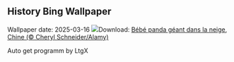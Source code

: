 ## History Bing Wallpaper
Wallpaper date: 2025-03-16
![](https://www.bing.com/th?id=OHR.PandaSnow_FR-FR9580239780_UHD.jpg&w=1000)Download: [Bébé panda géant dans la neige, Chine (© Cheryl Schneider/Alamy)](https://www.bing.com/th?id=OHR.PandaSnow_FR-FR9580239780_UHD.jpg)

Auto get programm by LtgX
